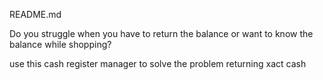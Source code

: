 README.md


Do you struggle when you have to return the 
balance or want to know the balance while shopping?


use this cash register manager to solve the problem returning xact cash